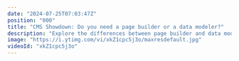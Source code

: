```yaml
---
date: "2024-07-25T07:03:47Z"
position: "000"
title: "CMS Showdown: Do you need a page builder or a data modeler?"
description: "Explore the differences between page builder and data modeler CMSs, their unique features, and how they cater to varying organizational needs.\n\nRead more: https://hygraph.com/blog/page-builder-cms-vs-data-modeler-cms\nSurvey results: https://hygraph.com/resources/future-of-content\n\nJoin our community at https://slack.hygraph.com\nMake a free account at https://hygraph.com"
image: "https://i.ytimg.com/vi/xkZ1cpc5j3o/maxresdefault.jpg"
videoId: "xkZ1cpc5j3o"
---
```


